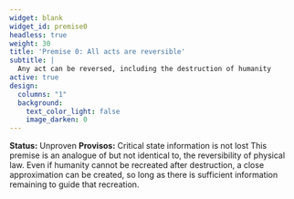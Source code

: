 ```yaml
---
widget: blank
widget_id: premise0
headless: true
weight: 30
title: 'Premise 0: All acts are reversible'
subtitle: |
  Any act can be reversed, including the destruction of humanity
active: true
design:
  columns: "1"
  background:
    text_color_light: false
    image_darken: 0
---
```

**Status:** Unproven
**Provisos:** Critical state information is not lost
This premise is an analogue of but not identical to, the reversibility of physical law.  Even if humanity cannot be recreated after destruction,
a close approximation can be created, so long as there is sufficient information remaining to guide that recreation.
